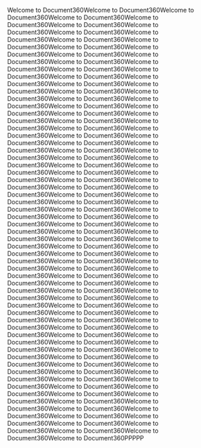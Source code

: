 Welcome to Document360Welcome to Document360Welcome to Document360Welcome to Document360Welcome to Document360Welcome to Document360Welcome to Document360Welcome to Document360Welcome to Document360Welcome to Document360Welcome to Document360Welcome to Document360Welcome to Document360Welcome to Document360Welcome to Document360Welcome to Document360Welcome to Document360Welcome to Document360Welcome to Document360Welcome to Document360Welcome to Document360Welcome to Document360Welcome to Document360Welcome to Document360Welcome to Document360Welcome to Document360Welcome to Document360Welcome to Document360Welcome to Document360Welcome to Document360Welcome to Document360Welcome to Document360Welcome to Document360Welcome to Document360Welcome to Document360Welcome to Document360Welcome to Document360Welcome to Document360Welcome to Document360Welcome to Document360Welcome to Document360Welcome to Document360Welcome to Document360Welcome to Document360Welcome to Document360Welcome to Document360Welcome to Document360Welcome to Document360Welcome to Document360Welcome to Document360Welcome to Document360Welcome to Document360Welcome to Document360Welcome to Document360Welcome to Document360Welcome to Document360Welcome to Document360Welcome to Document360Welcome to Document360Welcome to Document360Welcome to Document360Welcome to Document360Welcome to Document360Welcome to Document360Welcome to Document360Welcome to Document360Welcome to Document360Welcome to Document360Welcome to Document360Welcome to Document360Welcome to Document360Welcome to Document360Welcome to Document360Welcome to Document360Welcome to Document360Welcome to Document360Welcome to Document360Welcome to Document360Welcome to Document360Welcome to Document360Welcome to Document360Welcome to Document360Welcome to Document360Welcome to Document360Welcome to Document360Welcome to Document360Welcome to Document360Welcome to Document360Welcome to Document360Welcome to Document360Welcome to Document360Welcome to Document360Welcome to Document360Welcome to Document360Welcome to Document360Welcome to Document360Welcome to Document360Welcome to Document360Welcome to Document360Welcome to Document360Welcome to Document360Welcome to Document360Welcome to Document360Welcome to Document360Welcome to Document360Welcome to Document360Welcome to Document360Welcome to Document360Welcome to Document360Welcome to Document360Welcome to Document360Welcome to Document360Welcome to Document360Welcome to Document360Welcome to Document360Welcome to Document360Welcome to Document360Welcome to Document360PPPPP
